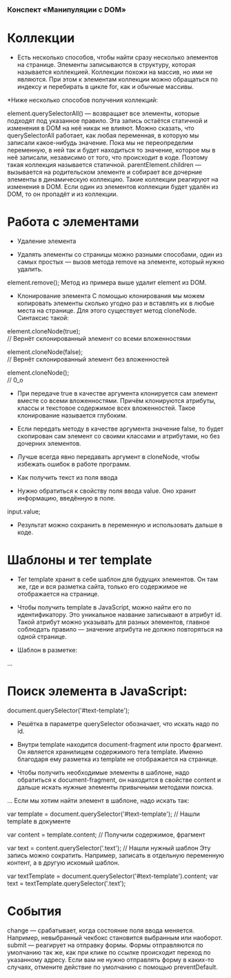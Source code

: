 ### Конспект «Манипуляции с DOM»
# Коллекции
* Есть несколько способов, чтобы найти сразу несколько элементов на странице. Элементы записываются в структуру, которая называется коллекцией. Коллекции похожи на массив, но ими не являются. При этом к элементам коллекции можно обращаться по индексу и перебирать в цикле for, как и обычные массивы.

*Ниже несколько способов получения коллекций:

element.querySelectorAll() — возвращает все элементы, которые подходят под указанное правило. Эта запись остаётся статичной и изменения в DOM на неё никак не влияют. Можно сказать, что querySelectorAll работает, как любая переменная, в которую мы записали какое-нибудь значение. Пока мы не переопределим переменную, в ней так и будет находиться то значение, которое мы в неё записали, независимо от того, что происходит в коде. Поэтому такая коллекция называется статичной.
parentElement.children — вызывается на родительском элементе и собирает все дочерние элементы в динамическую коллекцию. Такие коллекции реагируют на изменения в DOM. Если один из элементов коллекции будет удалён из DOM, то он пропадёт и из коллекции.

# Работа с элементами
 - Удаление элемента
* Удалять элементы со страницы можно разными способами, один из самых простых — вызов метода remove на элементе, который нужно удалить.

element.remove();
Метод из примера выше удалит element из DOM.

 - Клонирование элемента
С помощью клонирования мы можем копировать элементы сколько угодно раз и вставлять их в любые места на странице. Для этого существует метод cloneNode. Синтаксис такой:

element.cloneNode(true);     
// Вернёт склонированный элемент со всеми вложенностями

element.cloneNode(false);   
// Вернёт склонированный элемент без вложенностей

element.cloneNode();        
// 0_o
* При передаче true в качестве аргумента клонируется сам элемент вместе со всеми вложенностями. Причём клонируются атрибуты, классы и текстовое содержимое всех вложенностей. Такое клонирование называется глубоким.

* Если передать методу в качестве аргумента значение false, то будет скопирован сам элемент со своими классами и атрибутами, но без дочерних элементов.

* Лучше всегда явно передавать аргумент в cloneNode, чтобы избежать ошибок в работе программ.

 - Как получить текст из поля ввода
* Нужно обратиться к свойству поля ввода value. Оно хранит информацию, введённую в поле.

input.value;
* Результат можно сохранить в переменную и использовать дальше в коде.

# Шаблоны и тег template
* Тег template хранит в себе шаблон для будущих элементов. Он там же, где и вся разметка сайта, только его содержимое не отображается на странице.

* Чтобы получить template в JavaScript, можно найти его по идентификатору. Это уникальное название записывают в атрибут id. Такой атрибут можно указывать для разных элементов, главное соблюдать правило — значение атрибута не должно повторяться на одной странице.

* Шаблон в разметке:

<body>
  …
  <template id="text-template">
    <p class="text"></p>
  </template>
</body>

# Поиск элемента в JavaScript:

document.querySelector('#text-template');
* Решётка в параметре querySelector обозначает, что искать надо по id.

* Внутри template находится document-fragment или просто фрагмент. Он является хранилищем содержимого тега template. Именно благодаря ему разметка из template не отображается на странице.

* Чтобы получить необходимые элементы в шаблоне, надо обратиться к document-fragment, он находится в свойстве content и дальше искать нужные элементы привычными методами поиска.

<body>
…
<template id="text-template">
    <p class="text"></p>
</template>
</body>
Если мы хотим найти элемент в шаблоне, надо искать так:

var template = document.querySelector('#text-template');
// Нашли template в документе

var content = template.content;
// Получили содержимое, фрагмент

var text = content.querySelector('.text');
// Нашли нужный шаблон
Эту запись можно сократить. Например, записать в отдельную переменную контент, а в другую искомый шаблон.

var textTemplate = document.querySelector('#text-template').content;
var text = textTemplate.querySelector('.text');

# События
change — срабатывает, когда состояние поля ввода меняется. Например, невыбранный чекбокс становится выбранным или наоборот.
submit — реагирует на отправку формы. Формы отправляются по умолчанию так же, как при клике по ссылке происходит переход по указанному адресу. Если вам не нужно отправлять форму в каких-то случаях, отмените действие по умолчанию с помощью preventDefault.